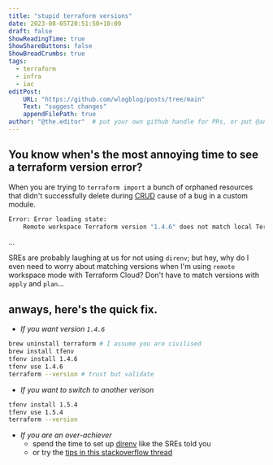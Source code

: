 ```yaml
---
title: "stupid terraform versions"
date: 2023-08-05T20:51:50+10:00
draft: false
ShowReadingTime: true
ShowShareButtons: false
ShowBreadCrumbs: true
tags:
  - terraform
  - infra
  - iac
editPost:
    URL: "https://github.com/wlogblog/posts/tree/main" 
    Text: "suggest changes"
    appendFilePath: true
author: "@the.editor"  # put your own github handle for PRs, or put @anon if you want to remain anonymous
---
```


## You know when's the most annoying time to see a terraform version error?

When you are trying to `terraform import` a bunch of orphaned resources that didn't successfully delete during [CRUD](https://en.wikipedia.org/wiki/Create,_read,_update_and_delete) cause of a bug in a custom module.

```bash
Error: Error loading state:
    Remote workspace Terraform version "1.4.6" does not match local Terraform version...
```
...


SREs are probably laughing at us for not using `direnv`; but hey, why do I even need to worry about matching versions when I'm using `remote` workspace mode with Terraform Cloud? Don't have to match versions with `apply` and `plan`...

## anways, here's the quick fix.

- *If you want version `1.4.6`*
```bash
brew uninstall terraform # I assume you are civilised
brew install tfenv
tfenv install 1.4.6
tfenv use 1.4.6
terraform --version # trust but validate
```

- *If you want to switch to another verison*
```bash
tfenv install 1.5.4
tfenv use 1.5.4
terraform --version
```

- *If you are an over-achiever*
  - spend the time to set up [direnv](https://github.com/direnv/direnv) like the SREs told you
  - or try the [tips in this stackoverflow thread](https://stackoverflow.com/questions/56283424/upgrade-terraform-to-specific-version)
